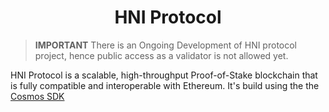 <!--
parent:
  order: false
-->

<div align="center">
  <h1> HNI Protocol </h1>
</div>

> **IMPORTANT** There is an Ongoing Development of HNI protocol project, hence public access as a validator is not allowed yet.

HNI Protocol is a scalable, high-throughput Proof-of-Stake blockchain that is fully compatible and
interoperable with Ethereum. It's build using the the [Cosmos SDK](https://github.com/cosmos/cosmos-sdk/) 
